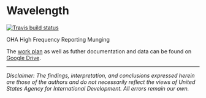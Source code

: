 # Wavelength

[![Travis build status](https://travis-ci.org/USAID-OHA-SI/Wavelength.svg?branch=master)](https://travis-ci.org/USAID-OHA-SI/Wavelength)

OHA High Frequency Reporting Munging

The [work plan](https://docs.google.com/document/d/10kLZofiJE4ueDOoOIJ49SIdT6iFK3VVm9J3_DdSpW0A/edit?usp=sharing) as well as futher documentation and data can be found on [Google Drive](https://drive.google.com/open?id=14lcqRwZaR7ZhyhF2-NoAwuhF6p4dhVzc).

---

*Disclaimer: The findings, interpretation, and conclusions expressed herein are those of the authors and do not necessarily reflect the views of United States Agency for International Development. All errors remain our own.*
